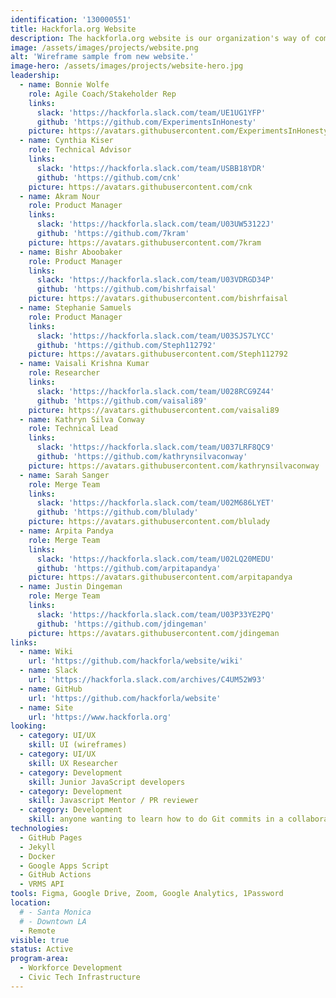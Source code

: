 ```yaml
---
identification: '130000551'
title: Hackforla.org Website
description: The hackforla.org website is our organization's way of communicating with volunteers, stakeholders, and donors. This project is a good place to start for new volunteers looking to polish their git protocol skills (branches, separation of concerns, etc.). We currently have two development paths&#58; growth (building out new pages and guides) and optimization (taking inventory of our code and design systems) to ensure we are consistently delivering value to our users while being scalable in our approach to building the site.
image: /assets/images/projects/website.png
alt: 'Wireframe sample from new website.'
image-hero: /assets/images/projects/website-hero.jpg
leadership:
  - name: Bonnie Wolfe
    role: Agile Coach/Stakeholder Rep
    links:
      slack: 'https://hackforla.slack.com/team/UE1UG1YFP'
      github: 'https://github.com/ExperimentsInHonesty'
    picture: https://avatars.githubusercontent.com/ExperimentsInHonesty
  - name: Cynthia Kiser
    role: Technical Advisor
    links:
      slack: 'https://hackforla.slack.com/team/USBB18YDR'
      github: 'https://github.com/cnk'
    picture: https://avatars.githubusercontent.com/cnk
  - name: Akram Nour
    role: Product Manager
    links:
      slack: 'https://hackforla.slack.com/team/U03UW53122J'
      github: 'https://github.com/7kram'
    picture: https://avatars.githubusercontent.com/7kram
  - name: Bishr Aboobaker
    role: Product Manager
    links:
      slack: 'https://hackforla.slack.com/team/U03VDRGD34P'
      github: 'https://github.com/bishrfaisal'
    picture: https://avatars.githubusercontent.com/bishrfaisal
  - name: Stephanie Samuels
    role: Product Manager
    links:
      slack: 'https://hackforla.slack.com/team/U03SJS7LYCC'
      github: 'https://github.com/Steph112792'
    picture: https://avatars.githubusercontent.com/Steph112792
  - name: Vaisali Krishna Kumar
    role: Researcher
    links:
      slack: 'https://hackforla.slack.com/team/U028RCG9Z44'
      github: 'https://github.com/vaisali89'
    picture: https://avatars.githubusercontent.com/vaisali89
  - name: Kathryn Silva Conway
    role: Technical Lead
    links:
      slack: 'https://hackforla.slack.com/team/U037LRF8QC9'
      github: 'https://github.com/kathrynsilvaconway'
    picture: https://avatars.githubusercontent.com/kathrynsilvaconway
  - name: Sarah Sanger
    role: Merge Team
    links:
      slack: 'https://hackforla.slack.com/team/U02M686LYET'
      github: 'https://github.com/blulady'
    picture: https://avatars.githubusercontent.com/blulady
  - name: Arpita Pandya
    role: Merge Team
    links:
      slack: 'https://hackforla.slack.com/team/U02LQ20MEDU'
      github: 'https://github.com/arpitapandya'
    picture: https://avatars.githubusercontent.com/arpitapandya
  - name: Justin Dingeman
    role: Merge Team
    links:
      slack: 'https://hackforla.slack.com/team/U03P33YE2PQ'
      github: 'https://github.com/jdingeman'
    picture: https://avatars.githubusercontent.com/jdingeman
links:
  - name: Wiki
    url: 'https://github.com/hackforla/website/wiki'
  - name: Slack
    url: 'https://hackforla.slack.com/archives/C4UM52W93'
  - name: GitHub
    url: 'https://github.com/hackforla/website'
  - name: Site
    url: 'https://www.hackforla.org'
looking:
  - category: UI/UX
    skill: UI (wireframes)
  - category: UI/UX
    skill: UX Researcher
  - category: Development
    skill: Junior JavaScript developers
  - category: Development
    skill: Javascript Mentor / PR reviewer
  - category: Development
    skill: anyone wanting to learn how to do Git commits in a collaborative work environment
technologies:
  - GitHub Pages
  - Jekyll
  - Docker
  - Google Apps Script
  - GitHub Actions
  - VRMS API
tools: Figma, Google Drive, Zoom, Google Analytics, 1Password
location:
  # - Santa Monica
  # - Downtown LA
  - Remote
visible: true
status: Active
program-area:
  - Workforce Development
  - Civic Tech Infrastructure
---
```

